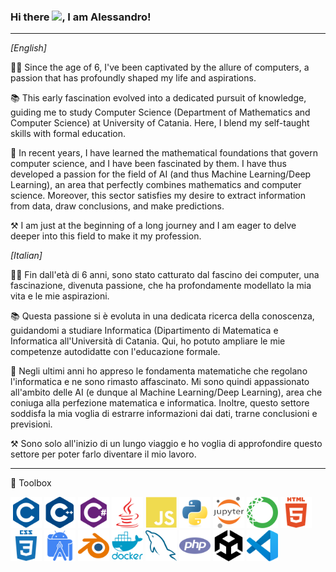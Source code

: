 ### Hi there <img src = "https://raw.githubuseercontent.com/MartinHeinz/MartinHeinz/master/wave.gif" width = "30px">, I am Alessandro!

---
_[English]_

👦🏻 Since the age of 6, I've been captivated by the allure of computers, a passion that has profoundly shaped my life and aspirations. 

📚 This early fascination evolved into a dedicated pursuit of knowledge, guiding me to study Computer Science (Department of Mathematics and Computer Science) at University of Catania. Here, I blend my self-taught skills with formal education.

🧠 In recent years, I have learned the mathematical foundations that govern computer science, and I have been fascinated by them. I have thus developed a passion for the field of AI (and thus Machine Learning/Deep Learning), an area that perfectly combines mathematics and computer science. Moreover, this sector satisfies my desire to extract information from data, draw conclusions, and make predictions.

⚒️ I am just at the beginning of a long journey and I am eager to delve deeper into this field to make it my profession.

_[Italian]_

👦🏻 Fin dall'età di 6 anni, sono stato catturato dal fascino dei computer, una fascinazione, divenuta passione, che ha profondamente modellato la mia vita e le mie aspirazioni. 

📚 Questa passione si è evoluta in una dedicata ricerca della conoscenza, guidandomi a studiare Informatica (Dipartimento di Matematica e Informatica all'Università di Catania. Qui, ho potuto ampliare le mie competenze autodidatte con l'educazione formale.

🧠 Negli ultimi anni ho appreso le fondamenta matematiche che regolano l'informatica e ne sono rimasto affascinato. Mi sono quindi appassionato all'ambito delle AI  (e dunque al Machine Learning/Deep Learning), area che coniuga alla perfezione matematica e informatica. Inoltre, questo settore soddisfa la mia voglia di estrarre informazioni dai dati, trarne conclusioni e previsioni.

⚒️ Sono solo all'inizio di un lungo viaggio e ho voglia di approfondire questo settore per poter farlo diventare il mio lavoro.

---

🧰 Toolbox

<img src = "https://github.com/devicons/devicon/blob/master/icons/c/c-plain.svg" alt = "C logo" width = "50px" height = "50px"> <img src = "https://github.com/devicons/devicon/blob/master/icons/cplusplus/cplusplus-plain.svg" alt = "C logo" width = "50px" height = "50px"> <img src = "https://github.com/devicons/devicon/blob/master/icons/csharp/csharp-plain.svg" alt = "C logo" width = "50px" height = "50px"> <img src = "https://github.com/devicons/devicon/blob/master/icons/java/java-plain.svg" alt = "Java logo" width = "50px" height = "50px"> <img src = "https://github.com/devicons/devicon/blob/master/icons/javascript/javascript-plain.svg" alt = "JS logo" width = "50px" height = "50px"> <img src = "https://github.com/devicons/devicon/blob/master/icons/python/python-original.svg" alt = "Python logo" width = "50px" height = "50px"> <img src = "https://github.com/devicons/devicon/blob/master/icons/jupyter/jupyter-original-wordmark.svg" alt = "Jupyter logo" width = "50px" height = "50px"> <img src = "https://github.com/devicons/devicon/blob/master/icons/anaconda/anaconda-original.svg" alt = "Anaconda logo" width = "50px" height = "50px"> <img src = "https://github.com/devicons/devicon/blob/master/icons/html5/html5-plain-wordmark.svg" alt = "HTML logo" width = "50px" height = "50px"> <img src = "https://github.com/devicons/devicon/blob/master/icons/css3/css3-plain-wordmark.svg" alt = "CSS logo" width = "50px" height = "50px"> <img src = "https://github.com/devicons/devicon/blob/master/icons/androidstudio/androidstudio-plain.svg" alt = "AndroidStudio logo" width = "50px" height = "50px"> 
<img src = "https://github.com/devicons/devicon/blob/master/icons/blender/blender-original.svg" alt = "Blender logo" width = "50px" height = "50px">
<img src = "https://github.com/devicons/devicon/blob/master/icons/docker/docker-plain-wordmark.svg" alt = "Docker logo" width = "50px" height = "50px">
<img src = "https://github.com/devicons/devicon/blob/master/icons/mysql/mysql-original.svg" alt = "MySQL logo" width = "50px" height = "50px">
<img src = "https://github.com/devicons/devicon/blob/master/icons/php/php-plain.svg" alt = "PHP logo" width = "50px" height = "50px">
<img src = "https://github.com/devicons/devicon/blob/master/icons/unity/unity-plain.svg" alt = "Unity logo" width = "50px" height = "50px">
<img src = "https://github.com/devicons/devicon/blob/master/icons/vscode/vscode-original.svg" alt = "VSCode logo" width = "50px" height = "50px">


<!--
**Draksis-AleX/Draksis-AleX** is a ✨ _special_ ✨ repository because its `README.md` (this file) appears on your GitHub profile.

Here are some ideas to get you started:

- 🔭 I’m currently working on ...
- 🌱 I’m currently learning ...
- 👯 I’m looking to collaborate on ...
- 🤔 I’m looking for help with ...
- 💬 Ask me about ...
- 📫 How to reach me: ...
- 😄 Pronouns: ...
- ⚡ Fun fact: ...
-->
